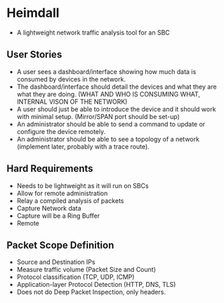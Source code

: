 # Heimdall
* A lightweight network traffic analysis tool for an SBC

## User Stories
* A user sees a dashboard/interface showing how much data is consumed by devices in the network.
* The dashboard/interface should detail the devices and what they are what they are doing. (WHAT AND WHO IS CONSUMING WHAT, INTERNAL VISON OF THE NETWORK) 
* A user should just be able to introduce the device and it should work with minimal setup. (Mirror/SPAN port should be set-up)
* An administrator should be able to send a command to update or configure the device remotely.
* An administrator should be able to see a topology of a network (implement later, probably with a trace route).

## Hard Requirements
* Needs to be lightweight as it will run on SBCs
* Allow for remote administration
* Relay a compiled analysis of packets
* Capture Network data
* Capture will be a Ring Buffer
* Remote 

## Packet Scope Definition
* Source and Destination IPs
* Measure traffic volume (Packet Size and Count)
* Protocol classification (TCP, UDP, ICMP)
* Application-layer Protocol Detection (HTTP, DNS, TLS)
* Does not do Deep Packet Inspection, only headers.